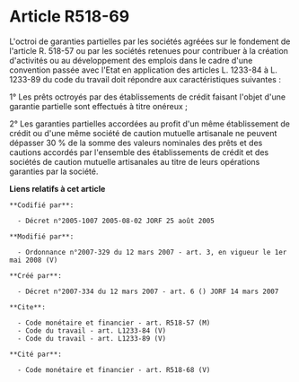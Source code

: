 # Article R518-69

L'octroi de garanties partielles par les sociétés agréées sur le fondement de l'article R. 518-57 ou par les sociétés
retenues pour contribuer à la création d'activités ou au développement des emplois dans le cadre d'une convention passée avec
l'Etat en application des articles L. 1233-84 à L. 1233-89 du code du travail doit répondre aux caractéristiques suivantes : 

1° Les prêts octroyés par des établissements de crédit faisant l'objet d'une garantie partielle sont effectués à titre
onéreux ; 

2° Les garanties partielles accordées au profit d'un même établissement de crédit ou d'une même société de caution mutuelle
artisanale ne peuvent dépasser 30 % de la somme des valeurs nominales des prêts et des cautions accordés par l'ensemble des
établissements de crédit et des sociétés de caution mutuelle artisanales au titre de leurs opérations garanties par la
société.

**Liens relatifs à cet article**

	**Codifié par**:

	  - Décret n°2005-1007 2005-08-02 JORF 25 août 2005

	**Modifié par**:

	  - Ordonnance n°2007-329 du 12 mars 2007 - art. 3, en vigueur le 1er mai 2008 (V)

	**Créé par**:

	  - Décret n°2007-334 du 12 mars 2007 - art. 6 () JORF 14 mars 2007

	**Cite**:

	  - Code monétaire et financier - art. R518-57 (M)
	  - Code du travail - art. L1233-84 (V)
	  - Code du travail - art. L1233-89 (V)

	**Cité par**:

	  - Code monétaire et financier - art. R518-68 (V)
